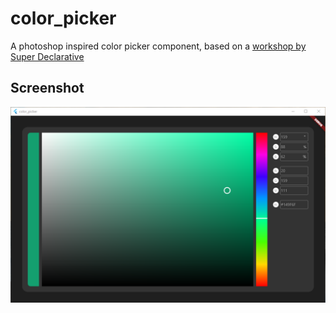 # color_picker

A photoshop inspired color picker component, based on a [workshop by Super Declarative](https://youtu.be/HURA4DKjA1c)

## Screenshot

![Running on native Windows](./docs/windows.png)
